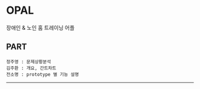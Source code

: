 # OPAL

장애인 & 노인 홈 트레이닝 어플

## PART

```
정주영 : 문제상황분석
김주환 : 개요, 간트차트 
전소명 : prototype 별 기능 설명 
```
---
